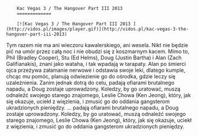 
        Kac Vegas 3 / The Hangover Part III 2013 
        =============
        
        [![Kac Vegas 3 / The Hangover Part III 2013 ](http://vidos.pl/images/player.gif)](http://vidos.pl/kac-vegas-3-the-hangover-part-iii-2013)
        
        
 Tym razem nie ma ani wieczoru kawalerskiego, ani wesela. Nikt nie będzie pić na umór przez całą noc i nie obudzi się z koszmarnym kacem. Mimo to, Phil (Bradley Cooper), Stu (Ed Helms), Doug (Justin Bartha) i Alan (Zach Galifianakis), znani jako wataha, i tak wpadają w tarapaty. Alan po śmierci ojca przeżywa załamanie nerwowe i odstawia swoje leki, dlatego kumple, chcąc mu pomóc, planują odwiezienie go do ośrodka, gdzie leczy się uzależnienia. Zanim jednak dotrą do celu, padają ofiarami brutalnego napadu, a Doug zostaje uprowadzony. Koledzy, by go uratować, muszą odnaleźć swojego starego znajomego, Leslie Chowa (Ken Jeong), który, jak się okazuje, uciekł z więzienia, i zmusić go do oddania gangsterom ukradzionych pieniędzy.   ... padają ofiarami brutalnego napadu, a Doug zostaje uprowadzony. Koledzy, by go uratować, muszą odnaleźć swojego starego znajomego, Leslie Chowa (Ken Jeong), który, jak się okazuje, uciekł z więzienia, i zmusić go do oddania gangsterom ukradzionych pieniędzy.
    